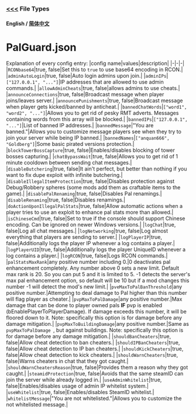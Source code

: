 ### [<<<](README.md) File Types

#### English / [简体中文](./PalGuard%20Config_ZH_CN.md)

# PalGuard.json

Explanation of every config entry:
|config name|values|description|
|-|-|-|
|`RCONbase64`|true, false|Set this to `true` to use base64 encoding in RCON.|
|`adminAutoLogin`|true, false|Auto login admins upon join.|
|`adminIPs`|`["127.0.0.1", "..."]`|IP addresses that are allowed to use admin commands.|
|`allowAdminCheats`|true, false|allows admins to use cheats.|
|`announceConnections`|true, false|Broadcast message when player joins/leaves server.|
|`announcePunishments`|true, false|Broadcast message when player gets kicked/banned by anticheat.|
|`bannedChatWords`|`["word1", "word2", "..."]`|Allows you to get rid of pesky RMT adverts. Messages containing words from this array will be blocked.|
|`bannedIPs`|`["127.0.0.1", "..."]`|List of banned IP addresses.|
|`bannedMessage`|"You are banned."|Allows you to customize message players see when they try to join your server while being IP banned.|
|`bannedNames`|`["anquan666", "Goldberg"]`|Some basic pirated versions protection.|
|`blockTowerBossCapture`|true, false|Enables/disables blocking of tower bosses capturing.|
|`chatBypassWait`|true, false|Allows you to get rid of 1 minute cooldown between sending chat messages.|
|`disableButchering`|true, false|It ain't perfect, but better than nothing if you want to fix dupe exploit with infinite butchering.|
|`disableIllegalItemProtection`|true, false|Disables protection against Debug/Robbery spheres (some mods add them as craftable items to the game).|
|`disablePalRenaming`|true, false|Disables Pal renamings.|
|`disableRenaming`|true, false|Disables renamings.|
|`doActionUponIllegalPalStats`|true, false|Allow automatic actions when a player tries to use an exploit to enhance pal stats more than allowed.|
|`isChineseCmd`|true, false|Set to true if the console should support Chinese encoding. Can be ignored on newer Windows versions.|
|`logChat`|true, false|Log all chat messages.|
|`logNetworking`|true, false|Log almost everything that players are sending to server.|
|`logPlayerIP`|true, false|Additionally logs the player IP whenever a log contains a player.|
|`logPlayerUID`|true, false|Additionally logs the player UniqueID whenever a log contains a player.|
|`logRCON`|true, false|Logs RCON commands.|
|`palStatsMaxRank`|any positive number including 0.|0 deactivates pal enhancement completely. Any number above 0 sets a new limit. Default max rank is 20. So you can put 5 and it is limited to 5. -1 detects the server's max pal enhancement option, so default will be 10 but if a mod changes this number -1 will detect the mod's new limit.|
|`pveMaxToPalBanThreshold`|any positive number.|Attempting to deal damage to Pal higher than this number will flag player as cheater.|
|`pvpMaxToPalDamage`|any positive number.|Max damage that can be done to player owned pals **IF** pvp is enabled (bEnablePlayerToPlayerDamage). If damage exceeds this number, it will be floored down to it. Note: specifically this option is for damage before any damage mitigation.|
|`pvpMaxToBuildingDamage`|any positive number.|Same as `pvpMaxToPalDamage `, but against buildings. Note: specifically this option is for damage before any damage mitigation.|
|`shouldBanCheaters`|true, false|Allow cheat detection to ban cheaters.|
|`shouldIPBanCheaters`|true, false|Allow cheat detection to IP ban cheaters.|
|`shouldKickCheaters`|true, false|Allow cheat detection to kick cheaters.|
|`shouldWarnCheaters`|true, false|Warns cheaters in chat that they got caught.|
|`shouldWarnCheatersReason`|true, false|Provides them a reason why they got caught.|
|`steamidProtection`|true, false|Avoids that the same steamID can join the server while already logged in.|
|`useAdminWhitelist`|true, false|Enables/disables usage of admin IP whitelist system.|
|`useWhitelist`|true, false|Enables/disables SteamID whitelist.|
|`whitelistMessage`|"You are not whitelisted."|Allows you to customize the not whitelisted message.|
